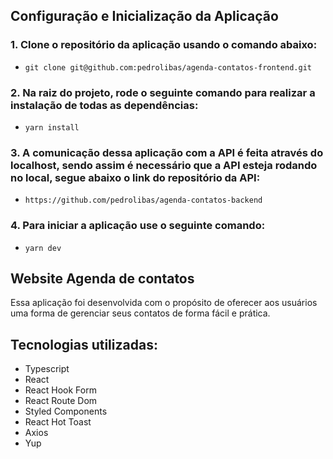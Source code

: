 ## Configuração e Inicialização da Aplicação

### 1. Clone o repositório da aplicação usando o comando abaixo:

- `git clone git@github.com:pedrolibas/agenda-contatos-frontend.git`

### 2. Na raiz do projeto, rode o seguinte comando para realizar a instalação de todas as dependências:

- `yarn install`

### 3. A comunicação dessa aplicação com a API é feita através do localhost, sendo assim é necessário que a API esteja rodando no local, segue abaixo o link do repositório da API:

- `https://github.com/pedrolibas/agenda-contatos-backend`

### 4. Para iniciar a aplicação use o seguinte comando:

- `yarn dev`

## Website Agenda de contatos

Essa aplicação foi desenvolvida com o propósito de oferecer aos usuários uma forma de gerenciar seus contatos de forma fácil e prática.

## Tecnologias utilizadas:

- Typescript
- React
- React Hook Form
- React Route Dom
- Styled Components
- React Hot Toast
- Axios
- Yup
